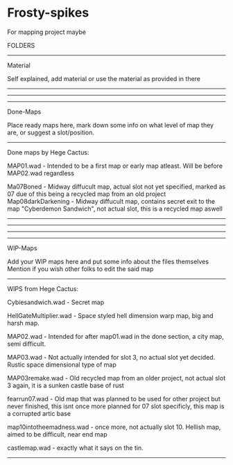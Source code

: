 # Frosty-spikes
For mapping project maybe



FOLDERS

__________________________________________________________________


Material

Self explained, add material or use the material as provided in there




------------------------------------------------------------------
__________________________________________________________________

------------------------------------------------------------------





Done-Maps


Place ready maps here, mark down some info on what level of map they are, or suggest a slot/position.

---------------------------


Done maps by Hege Cactus:

MAP01.wad - Intended to be a first map or early map atleast. Will be before MAP02.wad regardless

Ma07Boned - Midway diffucult map, actual slot not yet specified, marked as 07 due of this being a recycled map from an old project
Map08darkDarkening - Midway diffucult map, contains secret exit to the map "Cyberdemon Sandwich", not actual slot, this is a recycled map aswell

-------------------------




------------------------------------------------------------------
__________________________________________________________________

------------------------------------------------------------------






WIP-Maps

Add your WIP maps here and put some info about the files themselves
Mention if you wish other folks to edit the said map

-----------------------------------------------------------------

WIPS from Hege Cactus:

Cybiesandwich.wad - Secret map 

HellGateMultiplier.wad - Space styled hell dimension warp map, big and harsh map.

MAP02.wad  - Intended for after map01.wad in the done section, a city map, semi difficult.

MAP03.wad - Not actually intended for slot 3, no actual slot yet decided. Rustic space dimensional type of map

MAP03remake.wad - Old recycled map from an older project, not actual slot 3 again, it is a sunken castle base of rust

fearrun07.wad - Old map that was planned to be used for other project but never finished, 
this isnt once more planned for 07 slot specificly, this map is a corrupted artic base

map10intotheemadness.wad - once more, not actually slot 10. Hellish map, aimed to be difficult, near end map

castlemap.wad - exactly what it says on the tin.

---------------------------------------------------
